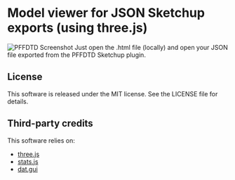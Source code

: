 # Model viewer for JSON Sketchup exports (using three.js)

![PFFDTD Screenshot](https://github.com/bsxfun/pffdtd/raw/main/screenshot.png)
Just open the .html file (locally) and open your JSON file exported from the PFFDTD Sketchup plugin.

## License
This software is released under the MIT license.  See the LICENSE file for details.  

## Third-party credits
This software relies on:

- [three.js](https://github.com/mrdoob/three.js/)
- [stats.js](https://github.com/mrdoob/stats.js/)
- [dat.gui](https://github.com/dataarts/dat.gui)

